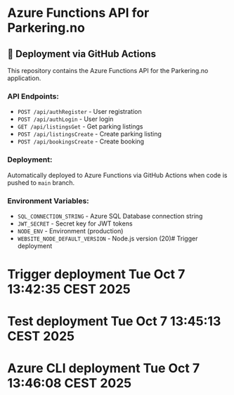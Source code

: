 # Azure Functions API for Parkering.no

## 🚀 Deployment via GitHub Actions

This repository contains the Azure Functions API for the Parkering.no application.

### API Endpoints:
- `POST /api/authRegister` - User registration
- `POST /api/authLogin` - User login  
- `GET /api/listingsGet` - Get parking listings
- `POST /api/listingsCreate` - Create parking listing
- `POST /api/bookingsCreate` - Create booking

### Deployment:
Automatically deployed to Azure Functions via GitHub Actions when code is pushed to `main` branch.

### Environment Variables:
- `SQL_CONNECTION_STRING` - Azure SQL Database connection string
- `JWT_SECRET` - Secret key for JWT tokens
- `NODE_ENV` - Environment (production)
- `WEBSITE_NODE_DEFAULT_VERSION` - Node.js version (20)# Trigger deployment
# Trigger deployment Tue Oct  7 13:42:35 CEST 2025
# Test deployment Tue Oct  7 13:45:13 CEST 2025
# Azure CLI deployment Tue Oct  7 13:46:08 CEST 2025
